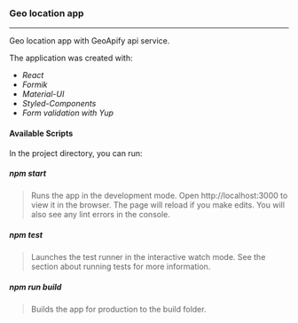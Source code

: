 ### Geo location app
---

Geo location app with GeoApify api service.

The application was created with:
* _React_
* _Formik_
* _Material-UI_
* _Styled-Components_
* _Form validation with Yup_

#### Available Scripts
In the project directory, you can run:

##### npm start
>Runs the app in the development mode.
>Open http://localhost:3000 to view it in the browser.
>The page will reload if you make edits.
>You will also see any lint errors in the console.

##### npm test
>Launches the test runner in the interactive watch mode.
>See the section about running tests for more information.

##### npm run build
>Builds the app for production to the build folder.

